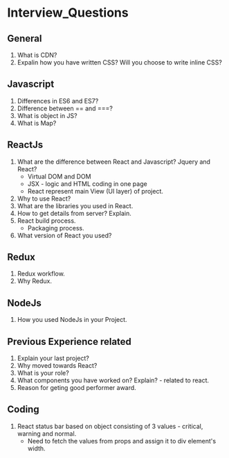 # Interview_Questions
General
--------------
1. What is CDN?
2. Expalin how you have written CSS? Will you choose to write inline CSS?



Javascript
--------------------
1. Differences in ES6 and ES7?
2. Difference between == and ===?
3. What is object in JS?
4. What is Map?


ReactJs
-------------------
1. What are the difference between React and Javascript? Jquery and React?
    - Virtual DOM and DOM
    - JSX - logic and HTML coding in one page
    - React represent main View (UI layer) of project.
3. Why to use React?
4. What are the libraries you used in React.
5. How to get details from server? Explain.
6. React build process.
    - Packaging process.
7. What version of React you used?


Redux
----------
1. Redux workflow.
2. Why Redux.

NodeJs
----------------
1. How you used NodeJs in your Project.

Previous Experience related
--------------------------------
1. Explain your last project?
2. Why moved towards React?
3. What is your role?
4. What components you have worked on? Explain? - related to react.
5. Reason for geting good performer award.

Coding
----------
1. React status bar based on object consisting of 3 values - critical, warning and normal.
    - Need to fetch the values from props and assign it to div element's width.
